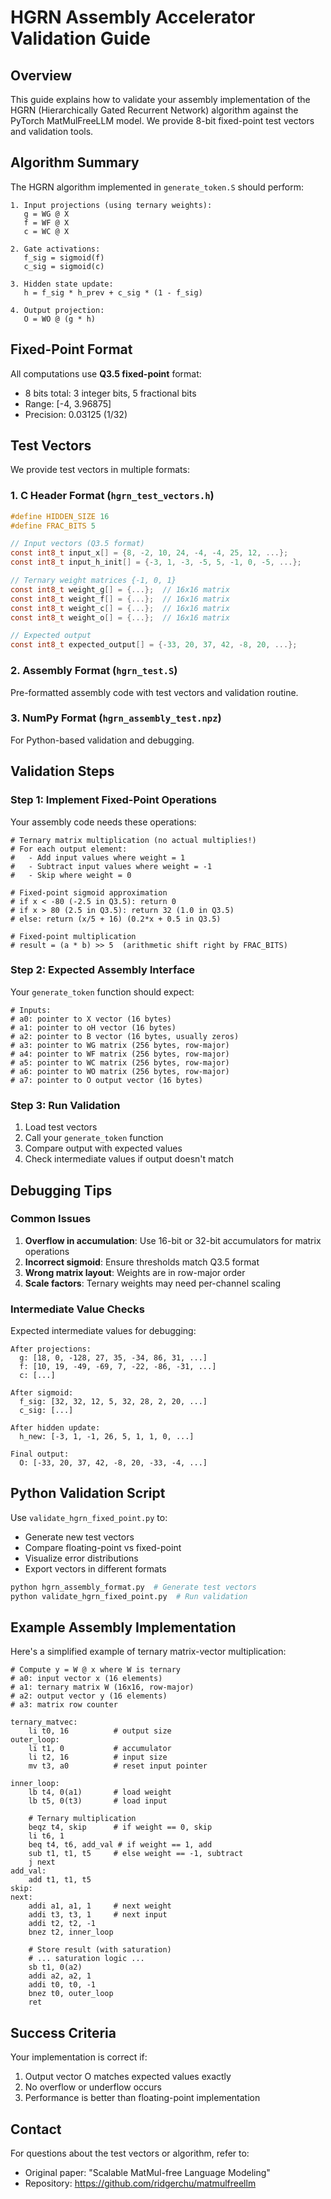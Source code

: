# HGRN Assembly Accelerator Validation Guide

## Overview

This guide explains how to validate your assembly implementation of the HGRN (Hierarchically Gated Recurrent Network) algorithm against the PyTorch MatMulFreeLLM model. We provide 8-bit fixed-point test vectors and validation tools.

## Algorithm Summary

The HGRN algorithm implemented in `generate_token.S` should perform:

```
1. Input projections (using ternary weights):
   g = WG @ X
   f = WF @ X  
   c = WC @ X

2. Gate activations:
   f_sig = sigmoid(f)
   c_sig = sigmoid(c)

3. Hidden state update:
   h = f_sig * h_prev + c_sig * (1 - f_sig)

4. Output projection:
   O = WO @ (g * h)
```

## Fixed-Point Format

All computations use **Q3.5 fixed-point** format:
- 8 bits total: 3 integer bits, 5 fractional bits
- Range: [-4, 3.96875]
- Precision: 0.03125 (1/32)

## Test Vectors

We provide test vectors in multiple formats:

### 1. C Header Format (`hgrn_test_vectors.h`)

```c
#define HIDDEN_SIZE 16
#define FRAC_BITS 5

// Input vectors (Q3.5 format)
const int8_t input_x[] = {8, -2, 10, 24, -4, -4, 25, 12, ...};
const int8_t input_h_init[] = {-3, 1, -3, -5, 5, -1, 0, -5, ...};

// Ternary weight matrices {-1, 0, 1}
const int8_t weight_g[] = {...};  // 16x16 matrix
const int8_t weight_f[] = {...};  // 16x16 matrix
const int8_t weight_c[] = {...};  // 16x16 matrix
const int8_t weight_o[] = {...};  // 16x16 matrix

// Expected output
const int8_t expected_output[] = {-33, 20, 37, 42, -8, 20, ...};
```

### 2. Assembly Format (`hgrn_test.S`)

Pre-formatted assembly code with test vectors and validation routine.

### 3. NumPy Format (`hgrn_assembly_test.npz`)

For Python-based validation and debugging.

## Validation Steps

### Step 1: Implement Fixed-Point Operations

Your assembly code needs these operations:

```assembly
# Ternary matrix multiplication (no actual multiplies!)
# For each output element:
#   - Add input values where weight = 1
#   - Subtract input values where weight = -1
#   - Skip where weight = 0

# Fixed-point sigmoid approximation
# if x < -80 (-2.5 in Q3.5): return 0
# if x > 80 (2.5 in Q3.5): return 32 (1.0 in Q3.5)
# else: return (x/5 + 16) (0.2*x + 0.5 in Q3.5)

# Fixed-point multiplication
# result = (a * b) >> 5  (arithmetic shift right by FRAC_BITS)
```

### Step 2: Expected Assembly Interface

Your `generate_token` function should expect:

```assembly
# Inputs:
# a0: pointer to X vector (16 bytes)
# a1: pointer to oH vector (16 bytes) 
# a2: pointer to B vector (16 bytes, usually zeros)
# a3: pointer to WG matrix (256 bytes, row-major)
# a4: pointer to WF matrix (256 bytes, row-major)
# a5: pointer to WC matrix (256 bytes, row-major)
# a6: pointer to WO matrix (256 bytes, row-major)
# a7: pointer to O output vector (16 bytes)
```

### Step 3: Run Validation

1. Load test vectors
2. Call your `generate_token` function
3. Compare output with expected values
4. Check intermediate values if output doesn't match

## Debugging Tips

### Common Issues

1. **Overflow in accumulation**: Use 16-bit or 32-bit accumulators for matrix operations
2. **Incorrect sigmoid**: Ensure thresholds match Q3.5 format
3. **Wrong matrix layout**: Weights are in row-major order
4. **Scale factors**: Ternary weights may need per-channel scaling

### Intermediate Value Checks

Expected intermediate values for debugging:

```
After projections:
  g: [18, 0, -128, 27, 35, -34, 86, 31, ...]
  f: [10, 19, -49, -69, 7, -22, -86, -31, ...]
  c: [...] 

After sigmoid:
  f_sig: [32, 32, 12, 5, 32, 28, 2, 20, ...]
  c_sig: [...]

After hidden update:
  h_new: [-3, 1, -1, 26, 5, 1, 1, 0, ...]

Final output:
  O: [-33, 20, 37, 42, -8, 20, -33, -4, ...]
```

## Python Validation Script

Use `validate_hgrn_fixed_point.py` to:
- Generate new test vectors
- Compare floating-point vs fixed-point
- Visualize error distributions
- Export vectors in different formats

```bash
python hgrn_assembly_format.py  # Generate test vectors
python validate_hgrn_fixed_point.py  # Run validation
```

## Example Assembly Implementation

Here's a simplified example of ternary matrix-vector multiplication:

```assembly
# Compute y = W @ x where W is ternary
# a0: input vector x (16 elements)
# a1: ternary matrix W (16x16, row-major)
# a2: output vector y (16 elements)
# a3: matrix row counter

ternary_matvec:
    li t0, 16          # output size
outer_loop:
    li t1, 0           # accumulator
    li t2, 16          # input size
    mv t3, a0          # reset input pointer
    
inner_loop:
    lb t4, 0(a1)       # load weight
    lb t5, 0(t3)       # load input
    
    # Ternary multiplication
    beqz t4, skip      # if weight == 0, skip
    li t6, 1
    beq t4, t6, add_val # if weight == 1, add
    sub t1, t1, t5     # else weight == -1, subtract
    j next
add_val:
    add t1, t1, t5
skip:
next:
    addi a1, a1, 1     # next weight
    addi t3, t3, 1     # next input
    addi t2, t2, -1
    bnez t2, inner_loop
    
    # Store result (with saturation)
    # ... saturation logic ...
    sb t1, 0(a2)
    addi a2, a2, 1
    addi t0, t0, -1
    bnez t0, outer_loop
    ret
```

## Success Criteria

Your implementation is correct if:
1. Output vector O matches expected values exactly
2. No overflow or underflow occurs
3. Performance is better than floating-point implementation

## Contact

For questions about the test vectors or algorithm, refer to:
- Original paper: "Scalable MatMul-free Language Modeling"
- Repository: https://github.com/ridgerchu/matmulfreellm